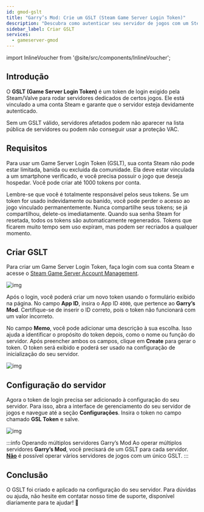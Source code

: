 ```yaml
---
id: gmod-gslt
title: "Garry’s Mod: Crie um GSLT (Steam Game Server Login Token)"
description: "Descubra como autenticar seu servidor de jogos com um Steam Game Server Login Token para listagem correta e proteção VAC → Saiba mais agora"
sidebar_label: Criar GSLT
services:
  - gameserver-gmod
---
```


import InlineVoucher from '@site/src/components/InlineVoucher';



## Introdução

O **GSLT (Game Server Login Token)** é um token de login exigido pela Steam/Valve para rodar servidores dedicados de certos jogos. Ele está vinculado a uma conta Steam e garante que o servidor esteja devidamente autenticado.

Sem um GSLT válido, servidores afetados podem não aparecer na lista pública de servidores ou podem não conseguir usar a proteção VAC.

<InlineVoucher />



## Requisitos

Para usar um Game Server Login Token (GSLT), sua conta Steam não pode estar limitada, banida ou excluída da comunidade. Ela deve estar vinculada a um smartphone verificado, e você precisa possuir o jogo que deseja hospedar. Você pode criar até 1000 tokens por conta.

Lembre-se que você é totalmente responsável pelos seus tokens. Se um token for usado indevidamente ou banido, você pode perder o acesso ao jogo vinculado permanentemente. Nunca compartilhe seus tokens; se já compartilhou, delete-os imediatamente. Quando sua senha Steam for resetada, todos os tokens são automaticamente regenerados. Tokens que ficarem muito tempo sem uso expiram, mas podem ser recriados a qualquer momento.



## Criar GSLT
Para criar um Game Server Login Token, faça login com sua conta Steam e acesse o [Steam Game Server Account Management](https://steamcommunity.com/dev/managegameservers).


![img](https://screensaver01.zap-hosting.com/index.php/s/WaMsyscboqCtNHA/preview)

Após o login, você poderá criar um novo token usando o formulário exibido na página. No campo **App ID**, insira o App ID `4000`, que pertence ao **Garry’s Mod**. Certifique-se de inserir o ID correto, pois o token não funcionará com um valor incorreto.

No campo **Memo**, você pode adicionar uma descrição à sua escolha. Isso ajuda a identificar o propósito do token depois, como o nome ou função do servidor. Após preencher ambos os campos, clique em **Create** para gerar o token. O token será exibido e poderá ser usado na configuração de inicialização do seu servidor.

![img](https://screensaver01.zap-hosting.com/index.php/s/Yn572Ze42ZsXNPL/download)

## Configuração do servidor

Agora o token de login precisa ser adicionado à configuração do seu servidor. Para isso, abra a interface de gerenciamento do seu servidor de jogos e navegue até a seção **Configurações**. Insira o token no campo chamado **GSL Token** e salve.

![img](https://screensaver01.zap-hosting.com/index.php/s/tzJiT4nTZo2nWMz/preview)

:::info Operando múltiplos servidores Garry’s Mod
Ao operar múltiplos servidores **Garry’s Mod**, você precisará de um GSLT para cada servidor. <u>**Não**</u> é possível operar vários servidores de jogos com um único GSLT.
:::



## Conclusão

O GSLT foi criado e aplicado na configuração do seu servidor. Para dúvidas ou ajuda, não hesite em contatar nosso time de suporte, disponível diariamente para te ajudar! 🙂

<InlineVoucher />